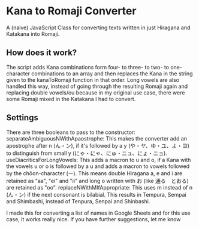 # Kana to Romaji Converter
A (naive) JavaScript Class for converting texts written in just Hiragana and Katakana into Romaji.

## How does it work?
The script adds Kana combinations form four- to three- to two- to one-character combinations to an array and then replaces the Kana in the string given to the kanaToRomaji function in that order.
Long vowels are also handled this way, instead of going through the resulting Romaji again and replacing double vowels/ou because in my original use case, there were some Romaji mixed in the Katakana I had to convert.

## Settings
There are three booleans to pass to the constructor:
separateAmbiguousNWithApaostrophe: This makes the converter add an apostrophe after n (ん・ン), if it's followed by a y (や・ヤ、ゆ・ユ、よ・ヨ) to distinguish from small y (にゃ・にゃ、にゅ・ニュ、にょ・ニョ). 
useDiacriticsForLongVowels: This adds a macron to u and o, if a Kana with the vowels u or o is followed by a u and adds a macron to vowels followed by the chōon-character (ー). This means double Hiragana a, e and i are retained as "aa", "ei" and "ii" and long o written with お (like 通る　とおる) are retained as "oo".
replaceNWithMIfAppropriate: This uses m instead of n (ん・ン) if the next consonant is bilabial. This results in Tempura, Sempai and Shimbashi, instead of Tenpura, Senpai and Shinbashi.

I made this for converting a list of names in Google Sheets and for this use case, it works really nice. If you have further suggestions, let me know